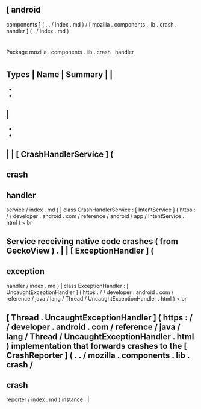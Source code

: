 [
android
-
components
]
(
.
.
/
index
.
md
)
/
[
mozilla
.
components
.
lib
.
crash
.
handler
]
(
.
/
index
.
md
)
#
#
Package
mozilla
.
components
.
lib
.
crash
.
handler
#
#
#
Types
|
Name
|
Summary
|
|
-
-
-
|
-
-
-
|
|
[
CrashHandlerService
]
(
-
crash
-
handler
-
service
/
index
.
md
)
|
class
CrashHandlerService
:
[
IntentService
]
(
https
:
/
/
developer
.
android
.
com
/
reference
/
android
/
app
/
IntentService
.
html
)
<
br
>
Service
receiving
native
code
crashes
(
from
GeckoView
)
.
|
|
[
ExceptionHandler
]
(
-
exception
-
handler
/
index
.
md
)
|
class
ExceptionHandler
:
[
UncaughtExceptionHandler
]
(
https
:
/
/
developer
.
android
.
com
/
reference
/
java
/
lang
/
Thread
/
UncaughtExceptionHandler
.
html
)
<
br
>
[
Thread
.
UncaughtExceptionHandler
]
(
https
:
/
/
developer
.
android
.
com
/
reference
/
java
/
lang
/
Thread
/
UncaughtExceptionHandler
.
html
)
implementation
that
forwards
crashes
to
the
[
CrashReporter
]
(
.
.
/
mozilla
.
components
.
lib
.
crash
/
-
crash
-
reporter
/
index
.
md
)
instance
.
|
